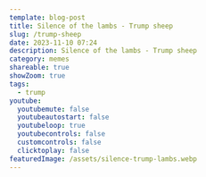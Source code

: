 ```yaml
---
template: blog-post
title: Silence of the lambs - Trump sheep
slug: /trump-sheep
date: 2023-11-10 07:24
description: Silence of the lambs - Trump sheep
category: memes
shareable: true
showZoom: true
tags:
  - trump
youtube:
  youtubemute: false
  youtubeautostart: false
  youtubeloop: true
  youtubecontrols: false
  customcontrols: false
  clicktoplay: false
featuredImage: /assets/silence-trump-lambs.webp
---
```

